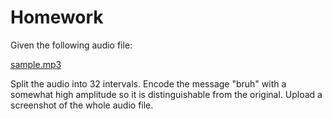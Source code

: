 # Homework
Given the following audio file:

[sample.mp3](./Audio/sample.mp3)

Split the audio into 32 intervals. Encode the message "bruh" with a somewhat high amplitude so it is distinguishable from the original. Upload a screenshot of the whole audio file.